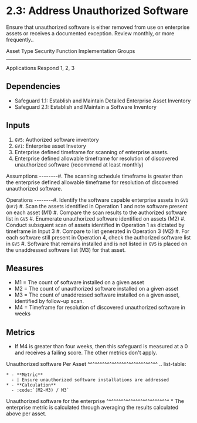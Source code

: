 # 2.3: Address Unauthorized Software

Ensure that unauthorized software is either removed from use on
enterprise assets or receives a documented exception. Review monthly, or
more frequently..

  Asset Type     Security Function   Implementation Groups
  -------------- ------------------- -----------------------
  Applications   Respond             1, 2, 3

## Dependencies

-   Safeguard 1.1: Establish and Maintain Detailed Enterprise Asset
    Inventory
-   Safeguard 2.1: Establish and Maintain a Software Inventory

## Inputs

1.  `GV5`: Authorized software inventory
2.  `GV1`: Enterprise asset Invetory
3.  Enterprise defined timeframe for scanning of enterprise assets.
4.  Enterprise defined allowable timeframe for resolution of discovered
    unauthorized software (recommend at least monthly)

Assumptions \-\-\-\-\-\-\--#. The scanning schedule timeframe is greater
than the enterprise defined allowable timeframe for resolution of
discovered unauthorized software.

Operations \-\-\-\-\-\-\--#. Identify the software capable enterprise
assets in `GV1` (`GV7`) #. Scan the assets identified in Operation 1 and
note software present on each asset (M1) #. Compare the scan results to
the authorized software list in `GV5` #. Enumerate unauthorized software
identified on assets (M2) #. Conduct subsquent scan of assets identified
in Operation 1 as dictated by timeframe in Input 3 #. Compare to list
generated in Operation 3 (M2) #. For each software still present in
Operation 4, check the authorized software list in `GV5` #. Software
that remains installed and is not listed in `GV5` is placed on the
unaddressed software list (M3) for that asset.

## Measures

-   M1 = The count of software installed on a given asset
-   M2 = The count of unauthorized software installed on a given asset
-   M3 = The count of unaddressed software installed on a given asset,
    identified by follow-up scan.
-   M4 = Timeframe for resolution of discovered unauthorized software in
    weeks

## Metrics

-   If M4 is greater than four weeks, then this safeguard is measured at
    a 0 and receives a failing score. The other metrics don't apply.

Unauthorized software Per Asset
\^\^\^\^\^\^\^\^\^\^\^\^\^\^\^\^\^\^\^\^\^\^\^\^\^\^\^\^\^ ..
list-table:

    * - **Metric**
      - | Ensure unauthorized software installations are addressed
    * - **Calculation**
      - :code:`(M2-M3) / M3`

Unauthorized software for the enterprise
\^\^\^\^\^\^\^\^\^\^\^\^\^\^\^\^\^\^\^\^\^\^\^\^\^\^ \* The enterprise
metric is calculated through averaging the results calculated above per
asset.
